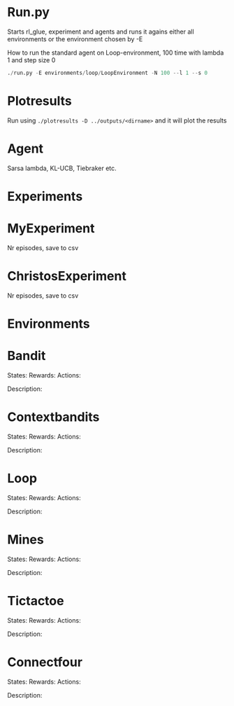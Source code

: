 Run.py
=======
Starts rl_glue, experiment and agents and runs it agains either all environments or the environment chosen by -E

How to run the standard agent on Loop-environment, 100 time with lambda 1 and step size 0

```python
./run.py -E environments/loop/LoopEnvironment -N 100 --l 1 --s 0
```


Plotresults
=======
Run using `./plotresults -D ../outputs/<dirname>` and it will plot the results


Agent
========

Sarsa lambda, KL-UCB, Tiebraker etc.


Experiments
=======

# MyExperiment
Nr episodes, save to csv

# ChristosExperiment
Nr episodes, save to csv

Environments
=======

# Bandit
States: Rewards: Actions:

Description: 

# Contextbandits

States: Rewards: Actions:

Description: 

# Loop

States: Rewards: Actions:

Description: 

# Mines

States: Rewards: Actions:

Description: 

# Tictactoe

States: Rewards: Actions:

Description: 

# Connectfour

States: Rewards: Actions:

Description: 
